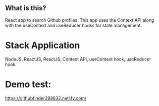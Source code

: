 ## What is this?

React app to search Github profiles. This app uses the Context API along with the useContext and useReducer hooks for state management.

# Stack Application

NodeJS, ReactJS, ReactJS, Context API, useContext hook, useReducer hook

# Demo test:

https://githubfinder398632.netlify.com/
